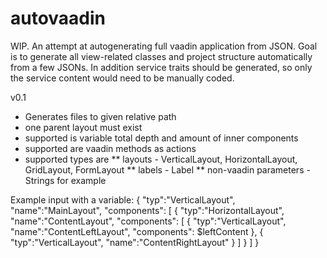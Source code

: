 # autovaadin

WIP. An attempt at autogenerating full vaadin application from JSON.
Goal is to generate all view-related classes and project structure automatically from a few JSONs. In addition service traits should be generated, so only the service content would need to be manually coded.


v0.1

* Generates files to given relative path
* one parent layout must exist
* supported is variable total depth and amount of inner components
* supported are vaadin methods as actions
* supported types are
** layouts - VerticalLayout, HorizontalLayout, GridLayout, FormLayout
** labels - Label
** non-vaadin parameters - Strings for example


Example input with a variable:
{
  "typ":"VerticalLayout",
  "name":"MainLayout",
  "components": [
  {
   "typ":"HorizontalLayout",
   "name":"ContentLayout",
   "components": [
   {
     "typ":"VerticalLayout",
     "name":"ContentLeftLayout",
     "components": $leftContent
   },
   {
     "typ":"VerticalLayout",
     "name":"ContentRightLayout"
   }
   ]
  }
  ]
}